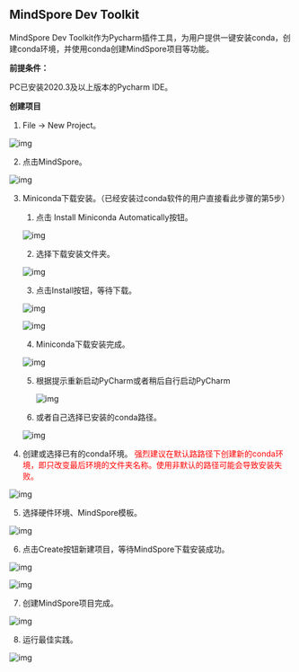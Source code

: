 ## MindSpore Dev Toolkit

MindSpore Dev Toolkit作为Pycharm插件工具，为用户提供一键安装conda，创建conda环境，并使用conda创建MindSpore项目等功能。

**前提条件：**

PC已安装2020.3及以上版本的Pycharm IDE。

**创建项目**

1. File -> New Project。

![img](./images/clip_image002.jpg)

 

2. 点击MindSpore。

![img](./images/clip_image004.jpg)

 

3. Miniconda下载安装。（已经安装过conda软件的用户直接看此步骤的第5步）

   1. 点击 Install Miniconda Automatically按钮。

   ![img](./images/clip_image006.jpg)

   2. 选择下载安装文件夹。

   ![img](./images/clip_image008.jpg)

   3. 点击Install按钮，等待下载。

   ![img](./images/clip_image010.jpg)

   ![img](./images/clip_image012.jpg)

   4. Miniconda下载安装完成。

   ![img](./images/clip_image014.jpg)
   
   5. 根据提示重新启动PyCharm或者稍后自行启动PyCharm

      ![img](./images/clip_image015.jpg)

   6. 或者自己选择已安装的conda路径。
   
   ![img](./images/clip_image016.jpg)

 

4. 创建或选择已有的conda环境。 <span style="color:red">强烈建议在默认路路径下创建新的conda环境，即只改变最后环境的文件夹名称。使用非默认的路径可能会导致安装失败。</span>

![img](./images/clip_image018.jpg)

 

5. 选择硬件环境、MindSpore模板。

![img](./images/clip_image020.jpg)

 

6. 点击Create按钮新建项目，等待MindSpore下载安装成功。

![img](./images/clip_image022.jpg)

![img](./images/clip_image024.jpg)

 

7. 创建MindSpore项目完成。

![img](./images/clip_image025.png)

 

8. 运行最佳实践。

![img](./images/clip_image027.jpg)